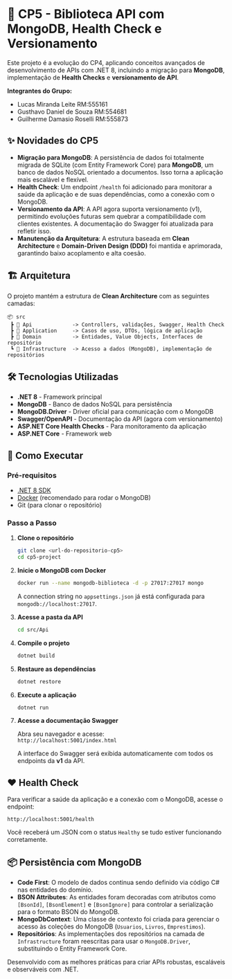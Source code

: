 # 🚀 CP5 - Biblioteca API com MongoDB, Health Check e Versionamento

Este projeto é a evolução do CP4, aplicando conceitos avançados de desenvolvimento de APIs com .NET 8, incluindo a migração para **MongoDB**, implementação de **Health Checks** e **versionamento de API**.

**Integrantes do Grupo:**
- Lucas Miranda Leite RM:555161
- Gusthavo Daniel de Souza RM:554681
- Guilherme Damasio Roselli RM:555873

## ✨ Novidades do CP5

- **Migração para MongoDB**: A persistência de dados foi totalmente migrada de SQLite (com Entity Framework Core) para **MongoDB**, um banco de dados NoSQL orientado a documentos. Isso torna a aplicação mais escalável e flexível.
- **Health Check**: Um endpoint `/health` foi adicionado para monitorar a saúde da aplicação e de suas dependências, como a conexão com o MongoDB.
- **Versionamento da API**: A API agora suporta versionamento (v1), permitindo evoluções futuras sem quebrar a compatibilidade com clientes existentes. A documentação do Swagger foi atualizada para refletir isso.
- **Manutenção da Arquitetura**: A estrutura baseada em **Clean Architecture** e **Domain-Driven Design (DDD)** foi mantida e aprimorada, garantindo baixo acoplamento e alta coesão.

## 🏗️ Arquitetura

O projeto mantém a estrutura de **Clean Architecture** com as seguintes camadas:

```
📦 src
 ┣ 📂 Api             -> Controllers, validações, Swagger, Health Check
 ┣ 📂 Application     -> Casos de uso, DTOs, lógica de aplicação
 ┣ 📂 Domain          -> Entidades, Value Objects, Interfaces de repositório
 ┗ 📂 Infrastructure  -> Acesso a dados (MongoDB), implementação de repositórios
```

## 🛠️ Tecnologias Utilizadas

- **.NET 8** - Framework principal
- **MongoDB** - Banco de dados NoSQL para persistência
- **MongoDB.Driver** - Driver oficial para comunicação com o MongoDB
- **Swagger/OpenAPI** - Documentação da API (agora com versionamento)
- **ASP.NET Core Health Checks** - Para monitoramento da aplicação
- **ASP.NET Core** - Framework web

## 🚀 Como Executar

### Pré-requisitos

- [.NET 8 SDK](https://dotnet.microsoft.com/download/dotnet/8.0)
- [Docker](https://www.docker.com/products/docker-desktop/) (recomendado para rodar o MongoDB)
- Git (para clonar o repositório)

### Passo a Passo

1. **Clone o repositório**
   ```bash
   git clone <url-do-repositorio-cp5>
   cd cp5-project
   ```

2. **Inicie o MongoDB com Docker**
   ```bash
   docker run --name mongodb-biblioteca -d -p 27017:27017 mongo
   ```
   A connection string no `appsettings.json` já está configurada para `mongodb://localhost:27017`.

3. **Acesse a pasta da API**
   ```bash
   cd src/Api
   ```

4. **Compile o projeto**
   ```bash
   dotnet build
   ```

5. **Restaure as dependências**
   ```bash
   dotnet restore
   ```

6. **Execute a aplicação**
   ```bash
   dotnet run
   ```

7. **Acesse a documentação Swagger**

   Abra seu navegador e acesse:  
   `http://localhost:5001/index.html`

   A interface do Swagger será exibida automaticamente com todos os endpoints da **v1** da API.

## ❤️ Health Check

Para verificar a saúde da aplicação e a conexão com o MongoDB, acesse o endpoint:

`http://localhost:5001/health`

Você receberá um JSON com o status `Healthy` se tudo estiver funcionando corretamente.

## 📦 Persistência com MongoDB

- **Code First**: O modelo de dados continua sendo definido via código C# nas entidades do domínio.
- **BSON Attributes**: As entidades foram decoradas com atributos como `[BsonId]`, `[BsonElement]` e `[BsonIgnore]` para controlar a serialização para o formato BSON do MongoDB.
- **MongoDbContext**: Uma classe de contexto foi criada para gerenciar o acesso às coleções do MongoDB (`Usuarios`, `Livros`, `Emprestimos`).
- **Repositórios**: As implementações dos repositórios na camada de `Infrastructure` foram reescritas para usar o `MongoDB.Driver`, substituindo o Entity Framework Core.

Desenvolvido com as melhores práticas para criar APIs robustas, escaláveis e observáveis com .NET.
